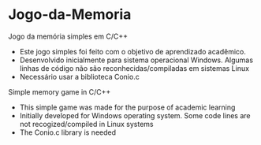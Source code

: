 # Jogo-da-Memoria
Jogo da memória simples em C/C++
- Este jogo simples foi feito com o objetivo de aprendizado acadêmico.
- Desenvolvido inicialmente para sistema operacional Windows. Algumas linhas de código não são reconhecidas/compiladas em sistemas Linux
- Necessário usar a biblioteca Conio.c

Simple memory game in C/C++
- This simple game was made for the purpose of academic learning
- Initially developed for Windows operating system. Some code lines are not recogized/compiled in Linux systems
- The Conio.c library is needed
